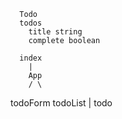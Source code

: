      Todo 
      todos 
        title string
        complete boolean 

      index
        |
        App 
        / \
todoForm  todoList
            |
          todo